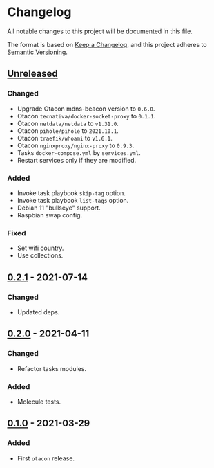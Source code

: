 # Changelog
All notable changes to this project will be documented in this file.

The format is based on [Keep a Changelog](https://keepachangelog.com/en/1.0.0/),
and this project adheres to [Semantic Versioning](https://semver.org/spec/v2.0.0.html).

## [Unreleased]
### Changed
- Upgrade Otacon mdns-beacon version to `0.6.0`.
- Otacon `tecnativa/docker-socket-proxy` to `0.1.1`.
- Otacon `netdata/netdata` to `v1.31.0`.
- Otacon `pihole/pihole` to `2021.10.1`.
- Otacon `traefik/whoami` to `v1.6.1`.
- Otacon `nginxproxy/nginx-proxy` to `0.9.3`.
- Tasks `docker-compose.yml` by `services.yml`.
- Restart services only if they are modified.

### Added
- Invoke task playbook `skip-tag` option.
- Invoke task playbook `list-tags` option.
- Debian 11 "bullseye" support.
- Raspbian swap config.

### Fixed
- Set wifi country.
- Use collections.

## [0.2.1] - 2021-07-14
### Changed
- Updated deps.

## [0.2.0] - 2021-04-11
### Changed
- Refactor tasks modules.

### Added
- Molecule tests.

## [0.1.0] - 2021-03-29
### Added
- First `otacon` release.

[Unreleased]: https://github.com/fedejaure/raspberry-pi-playbook/compare/v0.2.1...develop
[0.2.1]: https://github.com/fedejaure/raspberry-pi-playbook/compare/v0.2.0...v0.2.1
[0.2.0]: https://github.com/fedejaure/raspberry-pi-playbook/compare/v0.1.0...v0.2.0
[0.1.0]: https://github.com/fedejaure/raspberry-pi-playbook/compare/releases/tag/v0.1.0
